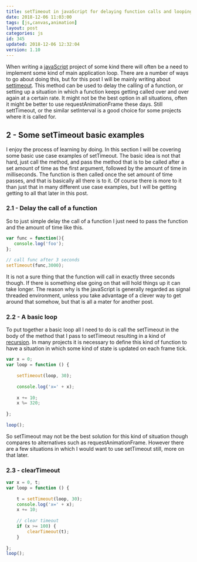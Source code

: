 ```yaml
---
title: setTimeout in javaScript for delaying function calls and looping
date: 2018-12-06 11:03:00
tags: [js,canvas,animation]
layout: post
categories: js
id: 345
updated: 2018-12-06 12:32:04
version: 1.10
---
```


When writing a [javaScript](https://developer.mozilla.org/en-US/docs/Web/JavaScript) project of some kind there will often be a need to implement some kind of main application loop. There are a number of ways to go about doing this, but for this post I will be mainly writing about [settimeout](https://developer.mozilla.org/en-US/docs/Web/API/WindowOrWorkerGlobalScope/setTimeout). This method can be used to delay the calling of a function, or setting up a situation in which a function keeps getting called over and over again at a certain rate. It might not be the best option in all situations, often it might be better to use requestAnimationFrame these days. Still settTimeout, or the similar setInterval is a good choice for some projects where it is called for.

<!-- more -->

## 2 - Some setTimeout basic examples

I enjoy the process of learning by doing. In this section I will be covering some basic use case examples of setTimeout. The basic idea is not that hard, just call the method, and pass the method that is to be called after a set amount of time as the first argument, followed by the amount of time in milliseconds. The function is then called once the set amount of time passes, and that is basically all there is to it. Of course there is more to it than just that in many different use case examples, but I will be getting getting to all that later in this post.

### 2.1 - Delay the call of a function

So to just simple delay the call of a function I just need to pass the function and the amount of time like this.

```js
var func = function(){
   console.log('foo');
};
 
// call func after 3 seconds
setTimeout(func,3000);
```

It is not a sure thing that the function will call in exactly three seconds though. If there is something else going on that will hold things up it can take longer. The reason why is the javaScript is generally regarded as signal threaded environment, unless you take advantage of a clever way to get around that somehow, but that is all a mater for another post.

### 2.2 - A basic loop

To put together a basic loop all I need to do is call the setTimeout in the body of the method that I pass to setTimeout resulting in a kind of [recursion](https://en.wikipedia.org/wiki/Recursion). In many projects it is necessary to define this kind of function to have a situation in which some kind of state is updated on each frame tick.

```js
var x = 0;
var loop = function () {
 
    setTimeout(loop, 30);
 
    console.log('x=' + x);
 
    x += 10;
    x %= 320;
 
};
 
loop();
```

So setTimeout may not be the best solution for this kind of situation though compares to alternatives such as requestAnimationFrame. However there are a few situations in which I would want to use setTimeout still, more on that later.

### 2.3 - clearTimeout

```js
var x = 0, t;
var loop = function () {
 
    t = setTimeout(loop, 30);
    console.log('x=' + x);
    x += 10;
 
    // clear timeout
    if (x >= 100) {
        clearTimeout(t);
    }
 
};
loop();
```